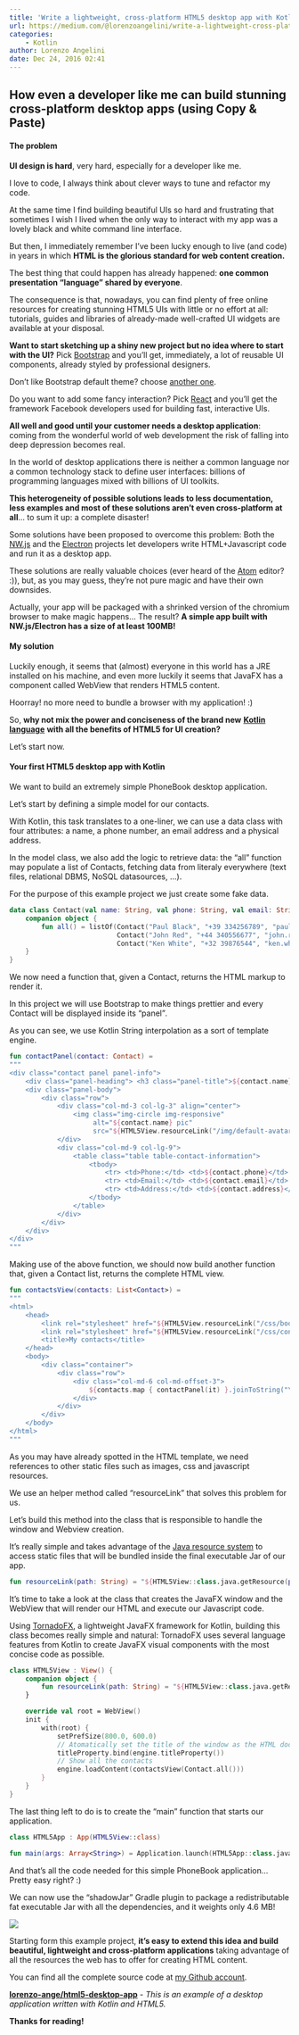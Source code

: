 ```yaml
---
title: 'Write a lightweight, cross-platform HTML5 desktop app with Kotlin'
url: https://medium.com/@lorenzoangelini/write-a-lightweight-cross-platform-html5-desktop-app-with-kotlin-1033eb708800#.rt99y3jm1
categories:
    - Kotlin
author: Lorenzo Angelini
date: Dec 24, 2016 02:41
---
```

## How even a developer like me can build stunning cross-platform desktop apps (using Copy & Paste)

#### The problem

**UI design is hard**, very hard, especially for a developer like me.

I love to code, I always think about clever ways to tune and refactor my code.

At the same time I find building beautiful UIs so hard and frustrating that sometimes I wish I lived when the only way to interact with my app was a lovely black and white command line interface.

But then, I immediately remember I’ve been lucky enough to live (and code) in years in which **HTML is the glorious standard for web content creation.**

The best thing that could happen has already happened: **one common presentation “language” shared by everyone**.

The consequence is that, nowadays, you can find plenty of free online resources for creating stunning HTML5 UIs with little or no effort at all: tutorials, guides and libraries of already-made well-crafted UI widgets are available at your disposal.

**Want to start sketching up a shiny new project but no idea where to start with the UI?** Pick [Bootstrap](http://getbootstrap.com) and you’ll get, immediately, a lot of reusable UI components, already styled by professional designers.

Don’t like Bootstrap default theme? choose [another one](https://bootswatch.com).

Do you want to add some fancy interaction? Pick [React](https://facebook.github.io/react) and you’ll get the framework Facebook developers used for building fast, interactive UIs.

**All well and good until your customer needs a desktop application**: coming from the wonderful world of web development the risk of falling into deep depression becomes real.

In the world of desktop applications there is neither a common language nor a common technology stack to define user interfaces: billions of programming languages mixed with billions of UI toolkits.

**This heterogeneity of possible solutions leads to less documentation, less examples and most of these solutions aren’t even cross-platform at all**... to sum it up: a complete disaster!

Some solutions have been proposed to overcome this problem: Both the [NW.js](https://nwjs.io/) and the [Electron](http://electron.atom.io) projects let developers write HTML+Javascript code and run it as a desktop app.

These solutions are really valuable choices (ever heard of the [Atom](https://atom.io/) editor? :)), but, as you may guess, they’re not pure magic and have their own downsides.

Actually, your app will be packaged with a shrinked version of the chromium browser to make magic happens... The result? **A simple app built with NW.js/Electron has a size of at least 100MB!**

#### My solution

Luckily enough, it seems that (almost) everyone in this world has a JRE installed on his machine, and even more luckily it seems that JavaFX has a component called WebView that renders HTML5 content.

Hoorray! no more need to bundle a browser with my application! :)

So, **why not mix the power and conciseness of the brand new** [**Kotlin language**](https://kotlinlang.org/) **with all the benefits of HTML5 for UI creation?**

Let’s start now.

#### Your first HTML5 desktop app with Kotlin

We want to build an extremely simple PhoneBook desktop application.

Let’s start by defining a simple model for our contacts.

With Kotlin, this task translates to a one-liner, we can use a data class with four attributes: a name, a phone number, an email address and a physical address.

In the model class, we also add the logic to retrieve data: the “all” function may populate a list of Contacts, fetching data from literaly everywhere (text files, relational DBMS, NoSQL datasources, ...).

For the purpose of this example project we just create some fake data.

```kotlin
data class Contact(val name: String, val phone: String, val email: String, val address: String) {
    companion object {
        fun all() = listOf(Contact("Paul Black", "+39 334256789", "paul.black@example.com", "282 Kevin Brook Street, Imogeneborough"),
                           Contact("John Red", "+44 340556677", "john.red@example.com", "3316 Arron Smith Drive, New Roads"),
                           Contact("Ken White", "+32 39876544", "ken.white@example.com", "169 Ersel Street, Paxtonville"))
    }
}
```

We now need a function that, given a Contact, returns the HTML markup to render it.

In this project we will use Bootstrap to make things prettier and every Contact will be displayed inside its “panel”_._

As you can see, we use Kotlin String interpolation as a sort of template engine.

```kotlin
fun contactPanel(contact: Contact) =
"""
<div class="contact panel panel-info">
    <div class="panel-heading"> <h3 class="panel-title">${contact.name}</h3> </div>
    <div class="panel-body">
        <div class="row">
            <div class="col-md-3 col-lg-3" align="center">
                <img class="img-circle img-responsive"
                     alt="${contact.name} pic"
                     src="${HTML5View.resourceLink("/img/default-avatar.jpg")}" />
            </div>
            <div class="col-md-9 col-lg-9">
                <table class="table table-contact-information">
                    <tbody>
                        <tr> <td>Phone:</td> <td>${contact.phone}</td> </tr>
                        <tr> <td>Email:</td> <td>${contact.email}</td> </tr>
                        <tr> <td>Address:</td> <td>${contact.address}</td> </tr>
                    </tbody>
                </table>
            </div>
        </div>
    </div>
</div>
"""
```

Making use of the above function, we should now build another function that, given a Contact list, returns the complete HTML view.

```kotlin
fun contactsView(contacts: List<Contact>) =
"""
<html>
    <head>
        <link rel="stylesheet" href="${HTML5View.resourceLink("/css/bootstrap.min.css")}" />
        <link rel="stylesheet" href="${HTML5View.resourceLink("/css/contacts.css")}" />
        <title>My contacts</title>
    </head>
    <body>
        <div class="container">
            <div class="row">
                <div class="col-md-6 col-md-offset-3">
                    ${contacts.map { contactPanel(it) }.joinToString("\n")}
                </div>
            </div>
        </div>
    </body>
</html>
"""
```

As you may have already spotted in the HTML template, we need references to other static files such as images, css and javascript resources.

We use an helper method called “resourceLink” that solves this problem for us.

Let’s build this method into the class that is responsible to handle the window and Webview creation.

It’s really simple and takes advantage of the [Java resource system](http://docs.oracle.com/javase/7/docs/technotes/guides/lang/resources.html) to access static files that will be bundled inside the final executable Jar of our app.

```kotlin
fun resourceLink(path: String) = "${HTML5View::class.java.getResource(path)}"
```

It’s time to take a look at the class that creates the JavaFX window and the WebView that will render our HTML and execute our Javascript code.

Using [TornadoFX](https://github.com/edvin/tornadofx), a lightweight JavaFX framework for Kotlin, building this class becomes really simple and natural: TornadoFX uses several language features from Kotlin to create JavaFX visual components with the most concise code as possible.

```kotlin
class HTML5View : View() {
    companion object {
        fun resourceLink(path: String) = "${HTML5View::class.java.getResource(path)}"
    }

    override val root = WebView()
    init {
        with(root) {
            setPrefSize(800.0, 600.0)
            // Atomatically set the title of the window as the HTML document title
            titleProperty.bind(engine.titleProperty())
            // Show all the contacts
            engine.loadContent(contactsView(Contact.all()))
        }
    }
}
```

The last thing left to do is to create the “main” function that starts our application.

```kotlin
class HTML5App : App(HTML5View::class)

fun main(args: Array<String>) = Application.launch(HTML5App::class.java)
```

And that’s all the code needed for this simple PhoneBook application... Pretty easy right? :)

We can now use the “shadowJar” Gradle plugin to package a redistributable fat executable Jar with all the dependencies, and it weights only 4.6 MB!

![](https://cdn-images-1.medium.com/max/800/1*dJiZHivKunYuYpSI5NZfpg.png)

Starting form this example project, **it’s easy to extend this idea and build beautiful, lightweight and cross-platform applications** taking advantage of all the resources the web has to offer for creating HTML content.

You can find all the complete source code at [my Github account](https://github.com/lorenzo-ange).

[**lorenzo-ange/html5-desktop-app**](https://github.com/lorenzo-ange/html5-desktop-app) - _This is an example of a desktop application written with Kotlin and HTML5._

**Thanks for reading!**

